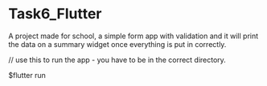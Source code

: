 # Task6_Flutter
A project made for school, a simple form app with validation and it will print the data on a summary widget once everything is put in correctly.

// use this to run the app - you have to be in the correct directory.

$flutter run
